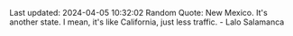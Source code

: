 Last updated: 2024-04-05 10:32:02
Random Quote: New Mexico. It's another state. I mean, it's like California, just less traffic. - Lalo Salamanca